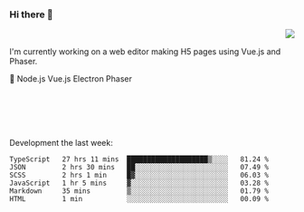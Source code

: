 ### Hi there 👋

<img align="right" src="https://github-readme-stats.vercel.app/api?username=jasonpanggo"/>

<br>
<p align="left">
I'm currently working on a web editor making H5 pages using Vue.js and Phaser.
</p>
<p align="left">
📖 Node.js Vue.js Electron Phaser
</p>
<br>
<br>
<br>
<br>

Development the last week:
<!--START_SECTION:waka-->

```text
TypeScript   27 hrs 11 mins  ████████████████████▒░░░░   81.24 %
JSON         2 hrs 30 mins   ██░░░░░░░░░░░░░░░░░░░░░░░   07.49 %
SCSS         2 hrs 1 min     █▓░░░░░░░░░░░░░░░░░░░░░░░   06.03 %
JavaScript   1 hr 5 mins     ▓░░░░░░░░░░░░░░░░░░░░░░░░   03.28 %
Markdown     35 mins         ▒░░░░░░░░░░░░░░░░░░░░░░░░   01.79 %
HTML         1 min           ░░░░░░░░░░░░░░░░░░░░░░░░░   00.09 %
```

<!--END_SECTION:waka-->

<!--
**JASONPANGGO/jasonpanggo** is a ✨ _special_ ✨ repository because its `README.md` (this file) appears on your GitHub profile.

Here are some ideas to get you started:

- 🔭 I’m currently working on ...
- 🌱 I’m currently learning ...
- 👯 I’m looking to collaborate on ...
- 🤔 I’m looking for help with ...
- 💬 Ask me about ...
- 📫 How to reach me: ...
- 😄 Pronouns: ...
- ⚡ Fun fact: ...
-->
